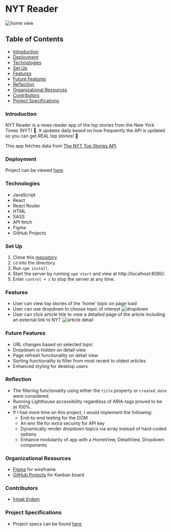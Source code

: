 # NYT Reader
![home view](https://user-images.githubusercontent.com/90080658/191868217-1e557512-ffb1-4812-b65d-04bd8ac0ee62.png)

## Table of Contents
- [Introduction](#introduction)
- [Deployment](#deployment)
- [Technologies](#technologies)
- [Set Up](#set-up)
- [Features](#features)
- [Future Features](#future-features)
- [Reflection](#reflection)
- [Organizational Resources](#organizational-resources)
- [Contributors](#contributors)
- [Project Specifications](#project-specifications)

### Introduction
NYT Reader is a news reader app of the top stories from the New York Times (NYT) 📰. It updates daily based on how frequently the API is updated so you can get REAL top stories! 🎩

This app fetches data from [The NYT Top Stories API](https://developer.nytimes.com/docs/top-stories-product/1/overview).

### Deployment
Project can be viewed [here]().

### Technologies
- JavaScript
- React
- React Router
- HTML
- SASS
- API fetch
- Figma
- GitHub Projects

### Set Up
1. Clone this [repository](https://github.com/irmakerdem/nyt_reader).
2. `cd` into the directory.
3. Run `npm install`.
4. Start the server by running `npm start` and view at http://localhost:8080/.
5. Enter `control + c` to stop the server at any time.

### Features
- User can view top stories of the 'home' topic on page load
- User can use dropdown to choose topic of interest
![dropdown](https://user-images.githubusercontent.com/90080658/191868077-cecadf1e-770a-493e-b1e4-13df6ad70681.png)
- User can click article title to view a detailed page of the article including an external link to NYT
![article detail](https://user-images.githubusercontent.com/90080658/191868147-6670ec96-ac21-41ce-aedf-8fffa1b08704.png)

### Future Features
- URL changes based on selected topic
- Dropdown is hidden on detail view
- Page refresh functionality on detail view
- Sorting functionality to filter from most recent to oldest articles
- Enhanced styling for desktop users

### Reflection
- The filtering functionality using either the `title` property or `created_date` were considered.
- Running Lighthouse accessibility regardless of ARIA-tags proved to be at 100%.
- If I had more time on this project, I would implement the following:
  - End-to-end testing for the DOM
  - An env file for extra security for API key
  - Dynamically render dropdown topics via array instead of hard-coded options
  - Enhance modularity of app with a HomeView, DetailView, Dropdown components

### Organizational Resources
- [Figma](https://www.figma.com/file/uGW24Re7pa9mSMlTnkpDGR/Breaking-Bad?node-id=0%3A1) for wireframe
- [GitHub Projects](https://github.com/users/irmakerdem/projects/3/views/1?layout=board) for Kanban board

### Contributors
- [Irmak Erdem](https://www.linkedin.com/in/irmakerdem/)

### Project Specifications
- Project specs can be found [here](https://mod4.turing.edu/projects/take_home/take_home_fe)
